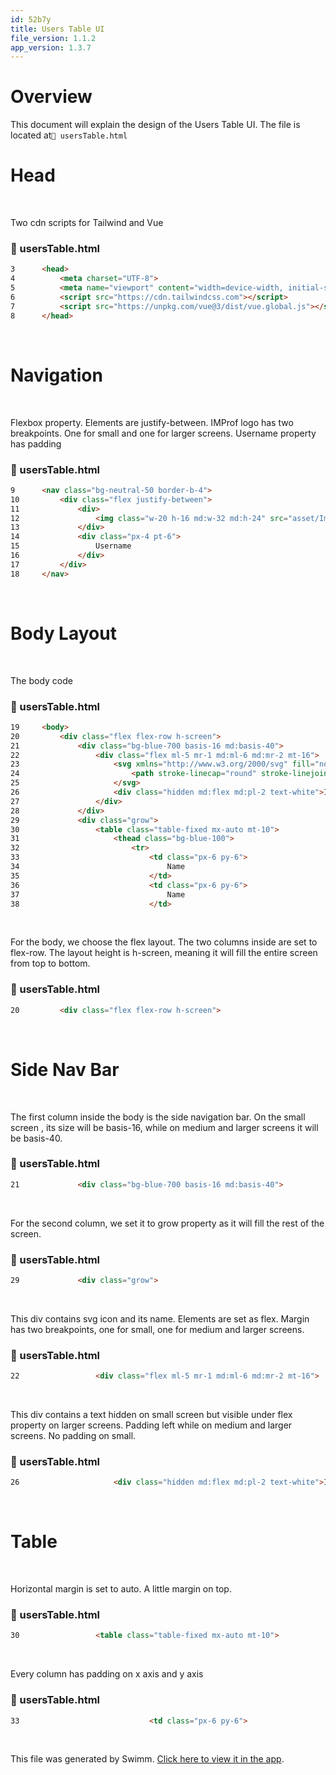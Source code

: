 ```yaml
---
id: 52b7y
title: Users Table UI
file_version: 1.1.2
app_version: 1.3.7
---
```


# Overview

This document will explain the design of the Users Table UI. The file is located at`📄 usersTable.html`

# Head

<br/>

Two cdn scripts for Tailwind and Vue
<!-- NOTE-swimm-snippet: the lines below link your snippet to Swimm -->
### 📄 usersTable.html
```html
3      <head>
4          <meta charset="UTF-8">
5          <meta name="viewport" content="width=device-width, initial-scale=1.0">
6          <script src="https://cdn.tailwindcss.com"></script>
7          <script src="https://unpkg.com/vue@3/dist/vue.global.js"></script>
8      </head>
```

<br/>

# Navigation

<br/>

Flexbox property. Elements are justify-between. IMProf logo has two breakpoints. One for small and one for larger screens. Username property has padding
<!-- NOTE-swimm-snippet: the lines below link your snippet to Swimm -->
### 📄 usersTable.html
```html
9      <nav class="bg-neutral-50 border-b-4">
10         <div class="flex justify-between">
11             <div>
12                 <img class="w-20 h-16 md:w-32 md:h-24" src="asset/Improf.png" alt="Improf Logo">
13             </div>
14             <div class="px-4 pt-6">
15                 Username
16             </div>
17         </div>
18     </nav>
```

<br/>

# Body Layout

<br/>

The body code
<!-- NOTE-swimm-snippet: the lines below link your snippet to Swimm -->
### 📄 usersTable.html
<!-- collapsed -->

```html
19     <body>
20         <div class="flex flex-row h-screen">
21             <div class="bg-blue-700 basis-16 md:basis-40">
22                 <div class="flex ml-5 mr-1 md:ml-6 md:mr-2 mt-16">
23                     <svg xmlns="http://www.w3.org/2000/svg" fill="none" viewBox="0 0 24 24" stroke-width="1.5" stroke="currentColor" class="w-6 h-6 stroke-blue-50">
24                         <path stroke-linecap="round" stroke-linejoin="round" d="M15 9h3.75M15 12h3.75M15 15h3.75M4.5 19.5h15a2.25 2.25 0 002.25-2.25V6.75A2.25 2.25 0 0019.5 4.5h-15a2.25 2.25 0 00-2.25 2.25v10.5A2.25 2.25 0 004.5 19.5zm6-10.125a1.875 1.875 0 11-3.75 0 1.875 1.875 0 013.75 0zm1.294 6.336a6.721 6.721 0 01-3.17.789 6.721 6.721 0 01-3.168-.789 3.376 3.376 0 016.338 0z" />
25                     </svg>
26                     <div class="hidden md:flex md:pl-2 text-white">IMProf Table</div>
27                 </div>
28             </div>
29             <div class="grow">
30                 <table class="table-fixed mx-auto mt-10">
31                     <thead class="bg-blue-100">
32                         <tr>
33                             <td class="px-6 py-6">
34                                 Name
35                             </td>
36                             <td class="px-6 py-6">
37                                 Name
38                             </td>
```

<br/>

For the body, we choose the flex layout. The two columns inside are set to flex-row. The layout height is h-screen, meaning it will fill the entire screen from top to bottom.
<!-- NOTE-swimm-snippet: the lines below link your snippet to Swimm -->
### 📄 usersTable.html
```html
20         <div class="flex flex-row h-screen">
```

<br/>

# Side Nav Bar

<br/>

The first column inside the body is the side navigation bar. On the small screen , its size will be basis-16, while on medium and larger screens it will be basis-40.
<!-- NOTE-swimm-snippet: the lines below link your snippet to Swimm -->
### 📄 usersTable.html
```html
21             <div class="bg-blue-700 basis-16 md:basis-40">
```

<br/>

For the second column, we set it to grow property as it will fill the rest of the screen.
<!-- NOTE-swimm-snippet: the lines below link your snippet to Swimm -->
### 📄 usersTable.html
```html
29             <div class="grow">
```

<br/>

This div contains svg icon and its name. Elements are set as flex. Margin has two breakpoints, one for small, one for medium and larger screens.
<!-- NOTE-swimm-snippet: the lines below link your snippet to Swimm -->
### 📄 usersTable.html
```html
22                 <div class="flex ml-5 mr-1 md:ml-6 md:mr-2 mt-16">
```

<br/>

This div contains a text hidden on small screen but visible under flex property on larger screens. Padding left while on medium and larger screens. No padding on small.
<!-- NOTE-swimm-snippet: the lines below link your snippet to Swimm -->
### 📄 usersTable.html
```html
26                     <div class="hidden md:flex md:pl-2 text-white">IMProf Table</div>
```

<br/>

# Table

<br/>

Horizontal margin is set to auto. A little margin on top.
<!-- NOTE-swimm-snippet: the lines below link your snippet to Swimm -->
### 📄 usersTable.html
```html
30                 <table class="table-fixed mx-auto mt-10">
```

<br/>

Every column has padding on x axis and y axis
<!-- NOTE-swimm-snippet: the lines below link your snippet to Swimm -->
### 📄 usersTable.html
```html
33                             <td class="px-6 py-6">
```

<br/>

This file was generated by Swimm. [Click here to view it in the app](https://app.swimm.io/repos/Z2l0aHViJTNBJTNBaW1wcm9mdWklM0ElM0FtZGF6cmlu/docs/52b7y).
